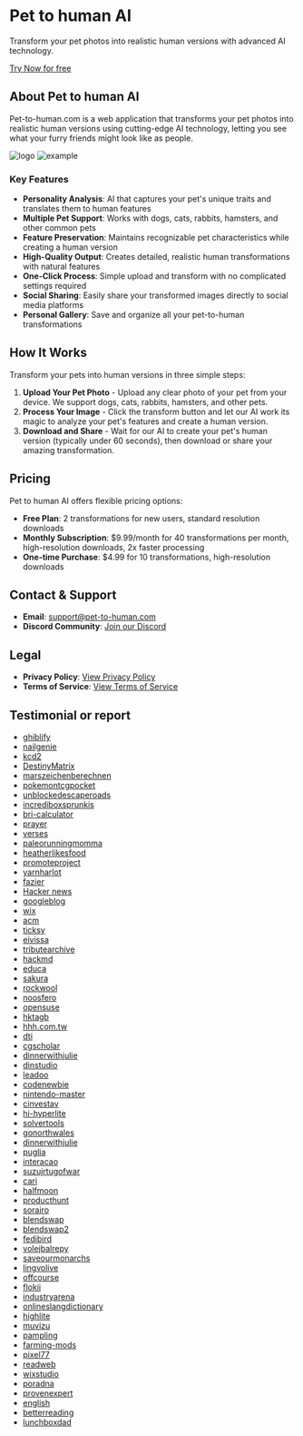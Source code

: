  # Pet to human AI

Transform your pet photos into realistic human versions with advanced AI technology.

[Try Now for free](https://pet-to-human.com)


## About Pet to human AI

Pet-to-human.com is a web application that transforms your pet photos into realistic human versions using cutting-edge AI technology, letting you see what your furry friends might look like as people.

![logo](https://pet-to-human.com/logo.png)
![example](https://pet-to-human.com/imgs/features/2.webp)

### Key Features

- **Personality Analysis**: AI that captures your pet's unique traits and translates them to human features
- **Multiple Pet Support**: Works with dogs, cats, rabbits, hamsters, and other common pets
- **Feature Preservation**: Maintains recognizable pet characteristics while creating a human version
- **High-Quality Output**: Creates detailed, realistic human transformations with natural features
- **One-Click Process**: Simple upload and transform with no complicated settings required
- **Social Sharing**: Easily share your transformed images directly to social media platforms
- **Personal Gallery**: Save and organize all your pet-to-human transformations

## How It Works

Transform your pets into human versions in three simple steps:

1. **Upload Your Pet Photo** - Upload any clear photo of your pet from your device. We support dogs, cats, rabbits, hamsters, and other pets.
2. **Process Your Image** - Click the transform button and let our AI work its magic to analyze your pet's features and create a human version.
3. **Download and Share** - Wait for our AI to create your pet's human version (typically under 60 seconds), then download or share your amazing transformation.

## Pricing

Pet to human AI offers flexible pricing options:

- **Free Plan**: 2 transformations for new users, standard resolution downloads
- **Monthly Subscription**: $9.99/month for 40 transformations per month, high-resolution downloads, 2x faster processing
- **One-time Purchase**: $4.99 for 10 transformations, high-resolution downloads

## Contact & Support

- **Email**: support@pet-to-human.com
- **Discord Community**: [Join our Discord](https://discord.gg/yUqMPvNp)

## Legal
- **Privacy Policy**: [View Privacy Policy](https://pet-to-human.com/privacy-policy)
- **Terms of Service**: [View Terms of Service](https://pet-to-human.com/terms-of-service)

## Testimonial or report
- [ghiblify](https://ghiblify.run)
- [nailgenie](https://nailgenie.org/)
- [kcd2](https://kcd2.org/)
- [DestinyMatrix](https://destiny-matrix.cc/)
- [marszeichenberechnen](https://marszeichenberechnen.com/)
- [pokemontcgpocket](https://pokemontcgpocket.app/)
- [unblockedescaperoads](https://unblockedescaperoads.com/)
- [incrediboxsprunkis](https://incrediboxsprunkis.org/)
- [bri-calculator](https://bri-calculator.com/)
- [prayer](https://prayer-for.com/)
- [verses](https://bible-verses-ai.com/)
- [paleorunningmomma](https://www.paleorunningmomma.com/garlic-tuscan-shrimp-paleo-whole30/#comment-567057)
- [heatherlikesfood](https://heatherlikesfood.com/microwave-chocolate-chip-pizookie/comment-page-2/#comment-699240)
- [promoteproject](https://www.promoteproject.com/startup/182326/pet-to-human)
- [yarnharlot](https://www.yarnharlot.ca/2024/08/day-zero/#comment-1706576)
- [fazier](https://fazier.com/launches/pet-to-human)
- [Hacker news](https://news.ycombinator.com/item?id=43800338)
- [googleblog](https://developers-id.googleblog.com/2023/03/vidio-perkuat-kesuksesannya-di.html?sc=1745633878923#c7709367022654457575)
- [wix](https://nl.wix.com/blog/post/15-toffe-wix-website-voorbeelden-die-je-inspireren)
- [acm](https://interactions.acm.org/blog/view/embodied-games-from-nyu-itp/comment_added#comments)
- [ticksy](https://veented.ticksy.com/ticket/3606708)
- [eivissa](http://eivissa.s3.xrea.com/ClubSantAntoni/)
- [tributearchive](https://www.tributearchive.com/resources/2bc817b7-9db2-44d1-a919-0115b60711b3/finding-the-right-grief-counselor)
- [hackmd](https://hackmd.io/pvbO02D9ROWtJu1ODHq10Q?utm_source=comment-card&utm_medium=icon)
- [educa](https://www.educa.jcyl.es/blogs/en/leyendo/fase-provincial-burgos-i-certamen-lectura-publico)
- [sakura](http://www15420ui.sakura.ne.jp/snapblog/diary/class/20081129_02.htm#wb)
- [rockwool](https://as-cn-video.rockwool.com/7-strengths-testing-thermal)
- [noosfero](https://noosfero.ufba.br/freeaccounts/blog/apk-download#!)
- [opensuse](https://hackweek.opensuse.org/projects/early-stage-kdump-support)
- [hktagb](http://hktagb.ddo.jp/diarypro-vb/diary.cgi?mode=comment&no=5#comment)
- [hhh.com.tw](https://hhh.com.tw/forum/detail?id=1545&page=6)
- [dti](https://webkit.dti.ne.jp/bbs1/mekahouse/mekag/)
- [cgscholar](https://cgscholar.com/community/profiles/user-46780/updates/53640?no_of_page=2)
- [dinnerwithjulie](https://www.dinnerwithjulie.com/2021/11/03/plant-based-deep-n-delicious-chocolate-cake/#comment-1057044)
- [dinstudio](http://www.i21kf.dinstudio.se/blog_22_12.html)
- [leadoo](https://webinar.leadoo.com/kan-du-grunderna-i-1)
- [codenewbie](https://community.codenewbie.org/zorian/5-best-email-apis-for-developers-an-overview-5g43/comments)
- [nintendo-master](https://www.nintendo-master.com/jeux/switch/emio/preview#google_vignette)
- [cinvestav](https://difusion.cinvestav.mx/La-Academia/Galer%C3%ADa/emodule/6215/eitem/515)
- [hi-hyperlite](https://community.hi-hyperlite.com/showthread.php?tid=74&page=2)
- [solvertools](https://solvertools.com/ai/pet-to-human)
- [gonorthwales](https://www.gonorthwales.co.uk/ideas-and-inspiration/blog/read/2016/07/10-facts-about-snowdonia-b31)
- [dinnerwithjulie](https://www.dinnerwithjulie.com/2022/10/18/nanaimo-bar-cake/#comment-1057048)
- [puglia](https://edottosgd.sanita.puglia.it/knowledgetree/action.php?kt_path_info=ktcore.actions.document.discussion&fDocumentId=16186&fThreadId=240&action=viewThread)
- [interacao](https://www.interacao.espm.br/post/desentoca-2020)
- [suzujrtugofwar](https://suzujrtugofwar.blog.bai.ne.jp/?eid=109124)
- [cari](https://b.cari.com.my/home.php?mod=space&uid=2223192&do=album&picid=150517)
- [halfmoon](https://is.halfmoon.jp/thankyou/uni_patio/uni_patio.cgi)
- [producthunt](https://www.producthunt.com/products/pet-to-human-2)
- [sorairo](https://sorairo.bbs.wox.cc/#form)
- [blendswap](https://blendswap.com/blend/31259)
- [blendswap2](https://blendswap.com/blend/21290)
- [fedibird](https://prismo.fedibird.com/posts/3fb0dc1c-04ef-471e-9361-feb562041e85)
- [volejbalrepy](https://volejbalrepy.proweb.cz/rozpisy/kde-najdu-spolehlivy-obchod-s-jednorazovymi-elektronickymi-cigaretami-6058/prispevek-vytvoren#pwcmfef-post-57349)
- [saveourmonarchs](https://www.saveourmonarchs.org/blog/whats-in-the-name-of-a-monarch-butterfly)
- [lingvolive](https://www.lingvolive.com/ru-ru/community/posts/1501343)
- [offcourse](https://offcourse.co/users/activity/14228/)
- [flokii](https://www.flokii.com/questions/view/4042/boost-your-telegram-account-what-are-your-best-strategies)
- [industryarena](https://en.industryarena.com/forum/showthread.php?t=457780&p=2613459#post2613459)
- [onlineslangdictionary](http://onlineslangdictionary.com/term/add/raspberry-pi)
- [highlite](https://forum.highlite.com/showthread.php?tid=1831&pid=4619#pid4619)
- [muvizu](https://videos.muvizu.com/Profile/Public/latest.aspx?username=kimberley228k)
- [pampling](https://www.pampling.com/comunidad/usuarios/67962-paulagarlo)
- [farming-mods](https://farming-mods.com/news/vydelennye_servera_i_prilozhenija/2018-07-14-33)
- [pixel77](https://pixel77.com/how-to-use-photography-in-graphic-design/#comment-219468)
- [readweb](https://readweb.ai/en/page/c3f3eedbb4cc0ad8de91e48466310ca9)
- [wixstudio](https://fnfansite.wixstudio.com/fridaynightfansite/forum/skin-mods/_hiii-1)
- [poradna](https://pc.poradna.net/flashes/3004116-linux-ve-windows-umi-gui-aplikace#r3292144)
- [provenexpert](https://www.provenexpert.com/yxchen1994/)
- [english](https://www.english.cam.ac.uk/spenseronline/review/item/46.2.10/#comment-10833)
- [betterreading](https://www.betterreading.com.au/news/qa-michael-connelly-author-of-the-waiting/#comment-472765)
- [lunchboxdad](https://www.lunchboxdad.com/2021/03/how-to-make-easter-bunny-lunch-for-your.html?sc=1745658276698#c3792114535448815737)
















